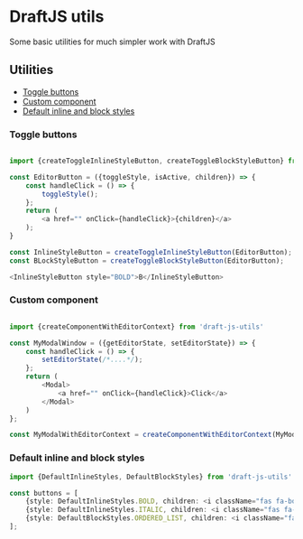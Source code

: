 # DraftJS utils

Some basic utilities for much simpler work with DraftJS

## Utilities

* [Toggle buttons](#toggle-buttons)
* [Custom component](#custom-component)
* [Default inline and block styles](#default-inline-and-block-styles)

### Toggle buttons

```typescript jsx

import {createToggleInlineStyleButton, createToggleBlockStyleButton} from 'draft-js-utils';

const EditorButton = ({toggleStyle, isActive, children}) => {
    const handleClick = () => {
        toggleStyle();
    };
    return (
        <a href="" onClick={handleClick}>{children}</a>
    );
}

const InlineStyleButton = createToggleInlineStyleButton(EditorButton);
const BLockStyleButton = createToggleBlockStyleButton(EditorButton);

<InlineStyleButton style="BOLD">B</InlineStyleButton>
```

### Custom component

```typescript jsx

import {createComponentWithEditorContext} from 'draft-js-utils'

const MyModalWindow = ({getEditorState, setEditorState}) => {
    const handleClick = () => {
        setEditorState(/*....*/);
    };
    return (
        <Modal>
        	<a href="" onClick={handleClick}>Click</a>
        </Modal>
    )
};

const MyModalWithEditorContext = createComponentWithEditorContext(MyModalWindow);

```

### Default inline and block styles
```typescript jsx
import {DefaultInlineStyles, DefaultBlockStyles} from 'draft-js-utils'

const buttons = [
    {style: DefaultInlineStyles.BOLD, children: <i className="fas fa-bold" />},
    {style: DefaultInlineStyles.ITALIC, children: <i className="fas fa-italic" />},
    {style: DefaultBlockStyles.ORDERED_LIST, children: <i className="fas fa-list-ol" />}
];

```